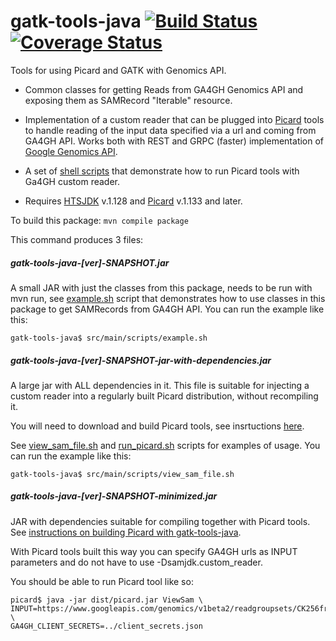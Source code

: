 
gatk-tools-java [![Build Status](https://img.shields.io/travis/googlegenomics/gatk-tools-java.svg?style=flat)](https://travis-ci.org/googlegenomics/gatk-tools-java) [![Coverage Status](https://img.shields.io/coveralls/googlegenomics/gatk-tools-java.svg?style=flat)](https://coveralls.io/r/googlegenomics/gatk-tools-java)
===============
Tools for using Picard and GATK with Genomics API.

- Common classes for getting Reads from GA4GH Genomics API and
exposing them as SAMRecord "Iterable" resource.


- Implementation of a custom reader that can be plugged into [Picard](http://broadinstitute.github.io/picard/) tools
to handle reading of the input data specified via a url and coming from GA4GH API.
Works both with REST and GRPC (faster) implementation of [Google Genomics API](https://cloud.google.com/genomics/v1beta2/reference/).


- A set of [shell scripts](https://github.com/googlegenomics/gatk-tools-java/tree/master/src/main/scripts) that demonstrate how to run Picard
tools with Ga4GH custom reader.


- Requires [HTSJDK](https://github.com/samtools/htsjdk) v.1.128 and [Picard](https://github.com/broadinstitute/picard) v.1.133 and later.

To build this package: ```mvn compile package```
    
This command produces 3 files:
##### gatk-tools-java-[ver]-SNAPSHOT.jar

A small JAR with just the classes from this package, needs to be run with mvn run,
see [example.sh](https://github.com/googlegenomics/gatk-tools-java/blob/master/src/main/scripts/example.sh) script that demonstrates how to use classes in this package to get SAMRecords from GA4GH API.
You can run the example like this:

```gatk-tools-java$ src/main/scripts/example.sh```

##### gatk-tools-java-[ver]-SNAPSHOT-jar-with-dependencies.jar
A large jar with ALL dependencies in it.
This file is suitable for injecting a custom reader into a regularly built Picard
distribution, without recompiling it.

You will need to download and build Picard tools, see insrtuctions [here](http://broadinstitute.github.io/picard/).

See [view_sam_file.sh](https://github.com/googlegenomics/gatk-tools-java/blob/master/src/main/scripts/view_sam_file.sh) and [run_picard.sh](https://github.com/googlegenomics/gatk-tools-java/blob/master/src/main/scripts/run_picard.sh) scripts for examples of usage.
You can run the example like this:

```gatk-tools-java$ src/main/scripts/view_sam_file.sh```


##### gatk-tools-java-[ver]-SNAPSHOT-minimized.jar
JAR with dependencies suitable for compiling together with Picard tools.
See [instructions on building Picard with gatk-tools-java](https://github.com/broadinstitute/picard/blob/master/README.md).

With Picard tools built this way you can specify GA4GH urls as INPUT parameters
and do not have to use -Dsamjdk.custom_reader.

You should be able to run Picard tool like so:

```
picard$ java -jar dist/picard.jar ViewSam \
INPUT=https://www.googleapis.com/genomics/v1beta2/readgroupsets/CK256frpGBD44IWHwLP22R4/ \
GA4GH_CLIENT_SECRETS=../client_secrets.json
```
